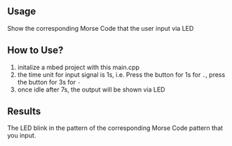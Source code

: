 ## Usage
Show the corresponding Morse Code that the user input via LED

## How to Use?
1. initalize a mbed project with this main.cpp
2. the time unit for input signal is 1s, i.e. Press the button for 1s for `.`, press the button for 3s for `-`
3. once idle after 7s, the output will be shown via LED

## Results
The LED blink in the pattern of the corresponding Morse Code pattern that you input.
